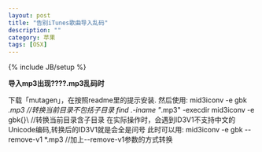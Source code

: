 ```yaml
---
layout: post
title: "告别iTunes歌曲导入乱码"
description: ""
category: 苹果
tags: [OSX]
---
```

{% include JB/setup %}
        	
  **导入mp3出现????.mp3乱码时**

下载「mutagen」，在按照readme里的提示安装.
然后使用:
	mid3iconv -e gbk *.mp3 //转换当前目录不包括子目录
	find .-iname "*.mp3" -execdir mid3iconv -e gbk{}\ //转换当前目录含子目录
在实际操作时，会遇到ID3V1不支持中文的Unicode编码,转换后的ID3V1就是会全是问号
此时可以用:
	 mid3iconv -e gbk --remove-v1 *.mp3 //加上--remove-v1参数的方式转换
